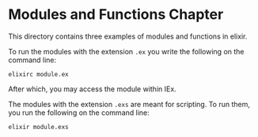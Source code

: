 # Modules and Functions Chapter

This directory contains three examples of modules and functions in elixir. 

To run the modules with the extension `.ex` you write the following on the command line:
```
elixirc module.ex
```
After which, you may access the module within IEx.

The modules with the extension `.exs` are meant for scripting. To run them, you run the following on the command line:
```
elixir module.exs
```

